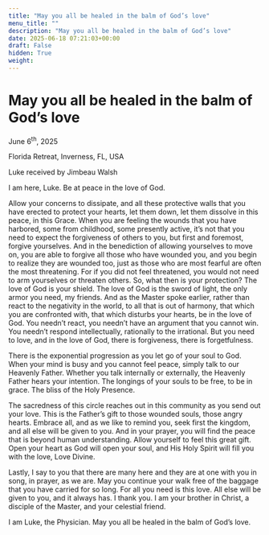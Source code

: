 ```yaml
---
title: "May you all be healed in the balm of God’s love"
menu_title: ""
description: "May you all be healed in the balm of God’s love"
date: 2025-06-18 07:21:03+00:00
draft: False
hidden: True
weight:
---
```

# May you all be healed in the balm of God’s love

June 6<sup>th</sup>, 2025

Florida Retreat, Inverness, FL, USA

Luke received by Jimbeau Walsh

I am here, Luke. Be at peace in the love of God.

Allow your concerns to dissipate, and all these protective walls that you have erected to protect your hearts, let them down, let them dissolve in this peace, in this Grace. When you are feeling the wounds that you have harbored, some from childhood, some presently active, it’s not that you need to expect the forgiveness of others to you, but first and foremost, forgive yourselves. And in the benediction of allowing yourselves to move on, you are able to forgive all those who have wounded you, and you begin to realize they are wounded too, just as those who are most fearful are often the most threatening. For if you did not feel threatened, you would not need to arm yourselves or threaten others. So, what then is your protection? The love of God is your shield. The love of God is the sword of light, the only armor you need, my friends. And as the Master spoke earlier, rather than react to the negativity in the world, to all that is out of harmony, that which you are confronted with, that which disturbs your hearts, be in the love of God. You needn’t react, you needn’t have an argument that you cannot win. You needn’t respond intellectually, rationally to the irrational. But you need to love, and in the love of God, there is forgiveness, there is forgetfulness.

There is the exponential progression as you let go of your soul to God. When your mind is busy and you cannot feel peace, simply talk to our Heavenly Father. Whether you talk internally or externally, the Heavenly Father hears your intention. The longings of your souls to be free, to be in grace. The bliss of the Holy Presence.

The sacredness of this circle reaches out in this community as you send out your love. This is the Father’s gift to those wounded souls, those angry hearts. Embrace all, and as we like to remind you, seek first the kingdom, and all else will be given to you. And in your prayer, you will find the peace that is beyond human understanding. Allow yourself to feel this great gift. Open your heart as God will open your soul, and His Holy Spirit will fill you with the love, Love Divine.

Lastly, I say to you that there are many here and they are at one with you in song, in prayer, as we are. May you continue your walk free of the baggage that you have carried for so long. For all you need is this love. All else will be given to you, and it always has. I thank you. I am your brother in Christ, a disciple of the Master, and your celestial friend.

I am Luke, the Physician. May you all be healed in the balm of God’s love.
